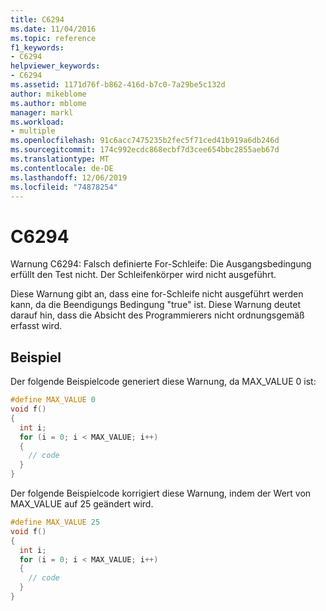 ```yaml
---
title: C6294
ms.date: 11/04/2016
ms.topic: reference
f1_keywords:
- C6294
helpviewer_keywords:
- C6294
ms.assetid: 1171d76f-b862-416d-b7c0-7a29be5c132d
author: mikeblome
ms.author: mblome
manager: markl
ms.workload:
- multiple
ms.openlocfilehash: 91c6acc7475235b2fec5f71ced41b919a6db246d
ms.sourcegitcommit: 174c992ecdc868ecbf7d3cee654bbc2855aeb67d
ms.translationtype: MT
ms.contentlocale: de-DE
ms.lasthandoff: 12/06/2019
ms.locfileid: "74878254"
---
```

# <a name="c6294"></a>C6294
Warnung C6294: Falsch definierte For-Schleife: Die Ausgangsbedingung erfüllt den Test nicht. Der Schleifenkörper wird nicht ausgeführt.

 Diese Warnung gibt an, dass eine for-Schleife nicht ausgeführt werden kann, da die Beendigungs Bedingung "true" ist. Diese Warnung deutet darauf hin, dass die Absicht des Programmierers nicht ordnungsgemäß erfasst wird.

## <a name="example"></a>Beispiel
 Der folgende Beispielcode generiert diese Warnung, da MAX_VALUE 0 ist:

```cpp
#define MAX_VALUE 0
void f()
{
  int i;
  for (i = 0; i < MAX_VALUE; i++)
  {
    // code
  }
}
```

 Der folgende Beispielcode korrigiert diese Warnung, indem der Wert von MAX_VALUE auf 25 geändert wird.

```cpp
#define MAX_VALUE 25
void f()
{
  int i;
  for (i = 0; i < MAX_VALUE; i++)
  {
    // code
  }
}
```
